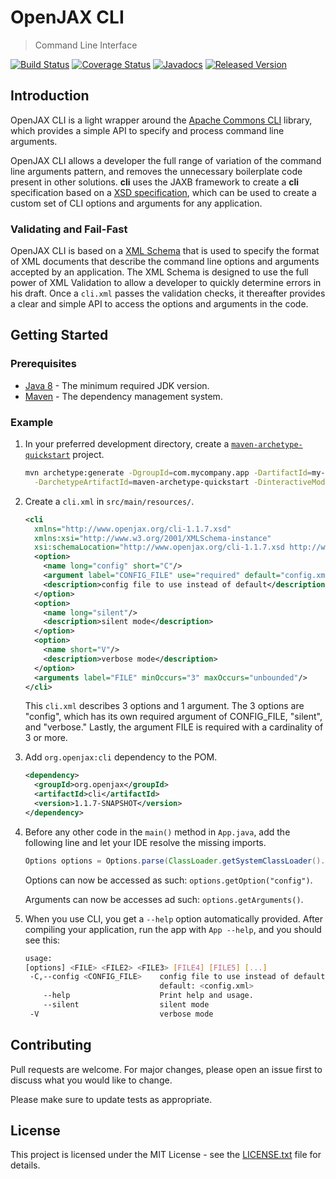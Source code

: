# OpenJAX CLI

> Command Line Interface

[![Build Status](https://travis-ci.org/openjax/cli.png)](https://travis-ci.org/openjax/cli)
[![Coverage Status](https://coveralls.io/repos/github/openjax/cli/badge.svg)](https://coveralls.io/github/openjax/cli)
[![Javadocs](https://www.javadoc.io/badge/org.openjax/cli.svg)](https://www.javadoc.io/doc/org.openjax/cli)
[![Released Version](https://img.shields.io/maven-central/v/org.openjax/cli.svg)](https://mvnrepository.com/artifact/org.openjax/cli)

## Introduction

OpenJAX CLI is a light wrapper around the [Apache Commons CLI][apache-commons-cli] library, which provides a simple API to specify and process command line arguments.

OpenJAX CLI allows a developer the full range of variation of the command line arguments pattern, and removes the unnecessary boilerplate code present in other solutions. **cli** uses the JAXB framework to create a **cli** specification based on a [XSD specification][cli-schema], which can be used to create a custom set of CLI options and arguments for any application.

### Validating and Fail-Fast

OpenJAX CLI is based on a [XML Schema][cli-schema] that is used to specify the format of XML documents that describe the command line options and arguments accepted by an application. The XML Schema is designed to use the full power of XML Validation to allow a developer to quickly determine errors in his draft. Once a `cli.xml` passes the validation checks, it thereafter provides a clear and simple API to access the options and arguments in the code.

## Getting Started

### Prerequisites

* [Java 8][jdk8-download] - The minimum required JDK version.
* [Maven][maven] - The dependency management system.

### Example

1. In your preferred development directory, create a [`maven-archetype-quickstart`][maven-archetype-quickstart] project.

    ```bash
    mvn archetype:generate -DgroupId=com.mycompany.app -DartifactId=my-app \
      -DarchetypeArtifactId=maven-archetype-quickstart -DinteractiveMode=false
    ```

1. Create a `cli.xml` in `src/main/resources/`.

    ```xml
    <cli
      xmlns="http://www.openjax.org/cli-1.1.7.xsd"
      xmlns:xsi="http://www.w3.org/2001/XMLSchema-instance"
      xsi:schemaLocation="http://www.openjax.org/cli-1.1.7.xsd http://www.openjax.org/cli.xsd">
      <option>
        <name long="config" short="C"/>
        <argument label="CONFIG_FILE" use="required" default="config.xml"/>
        <description>config file to use instead of default</description>
      </option>
      <option>
        <name long="silent"/>
        <description>silent mode</description>
      </option>
      <option>
        <name short="V"/>
        <description>verbose mode</description>
      </option>
      <arguments label="FILE" minOccurs="3" maxOccurs="unbounded"/>
    </cli>
    ```

    This `cli.xml` describes 3 options and 1 argument. The 3 options are "config", which has its own required argument of CONFIG_FILE, "silent", and "verbose." Lastly, the argument FILE is required with a cardinality of 3 or more.

1. Add `org.openjax:cli` dependency to the POM.

    ```xml
    <dependency>
      <groupId>org.openjax</groupId>
      <artifactId>cli</artifactId>
      <version>1.1.7-SNAPSHOT</version>
    </dependency>
    ```

1. Before any other code in the `main()` method in `App.java`, add the following line and let your IDE resolve the missing imports.

    ```java
    Options options = Options.parse(ClassLoader.getSystemClassLoader().getResource("cli.xml").getURL(), args);
    ```

    Options can now be accessed as such: `options.getOption("config")`.

    Arguments can now be accesses ad such: `options.getArguments()`.

1. When you use CLI, you get a `--help` option automatically provided. After compiling your application, run the app with `App --help`, and you should see this:

    ```bash
    usage:
    [options] <FILE> <FILE2> <FILE3> [FILE4] [FILE5] [...]
     -C,--config <CONFIG_FILE>    config file to use instead of default
                                  default: <config.xml>
        --help                    Print help and usage.
        --silent                  silent mode
     -V                           verbose mode
    ```

## Contributing

Pull requests are welcome. For major changes, please open an issue first to discuss what you would like to change.

Please make sure to update tests as appropriate.

## License

This project is licensed under the MIT License - see the [LICENSE.txt](LICENSE.txt) file for details.

[apache-commons-cli]: https://commons.apache.org/proper/commons-cli/
[cli-schema]: /src/main/resources/cli.xsd
[jdk8-download]: http://www.oracle.com/technetwork/java/javase/downloads/jdk8-downloads-2133151.html
[maven-archetype-quickstart]: http://maven.apache.org/archetypes/maven-archetype-quickstart/
[maven]: https://maven.apache.org/
